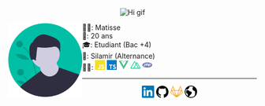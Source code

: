 <div align="center">
    <img src="https://github.com/AMatisse/AMatisse/tree/master/assets/hi.gif" width="130px" alt="Hi gif">
<div>
<div>
    <img align="left" src="https://github.com/AMatisse/AMatisse/blob/master/assets/male_avatar.svg" width="150">
    <p align="left" height="230px">
        🙋‍♂️: Matisse <br />
        🎂: 20 ans <br />
        🎓: Etudiant (Bac +4) <br />
        💼: Silamir (Alternance)<br />
        👨‍💻: <img src="https://github.com/AMatisse/AMatisse/blob/master/assets/javascript.svg" alt="JavaScript" width="20px">
        <img src="https://github.com/AMatisse/AMatisse/blob/master/assets/typescript.svg" alt="TypeScript" width="20px">
        <img src="https://github.com/AMatisse/AMatisse/blob/master/assets/vue-dot-js.svg" alt="VueJS" width="20px">
        <img src="https://github.com/AMatisse/AMatisse/blob/master/assets/nuxt-dot-js.svg" alt="Nuxt" width="20px">
        <img src="https://github.com/AMatisse/AMatisse/blob/master/assets/php.svg" alt="PHP" width="20px">
    </p>
</div>
<hr />
<p align="center">
    <a href="https://www.linkedin.com/in/matisse-aubry" alt="LinkedIn"><img src="https://github.com/AMatisse/AMatisse/blob/master/assets/linkedin.svg" width="25px"></a>
    <a href="https://github.com/AMatisse" alt="GitHub"><img src="https://github.com/AMatisse/AMatisse/blob/master/assets/github.svg" width="25px"></a>
    <a href="https://gitlab.com/maubry" alt="GitLab"><img src="https://github.com/AMatisse/AMatisse/blob/master/assets/gitlab.svg" width="25px"></a>
    <a href="https://amatisse.github.io/" alt="Portfolio"><img src="https://github.com/AMatisse/AMatisse/blob/master/assets/earth.svg" width="25px"></a>
</p>

<!--
**AMatisse/AMatisse** is a ✨ _special_ ✨ repository because its `README.md` (this file) appears on your GitHub profile.

Here are some ideas to get you started:

- 🔭 I’m currently working on ...
- 🌱 I’m currently learning ...
- 👯 I’m looking to collaborate on ...
- 🤔 I’m looking for help with ...
- 💬 Ask me about ...
- 📫 How to reach me: ...
- 😄 Pronouns: ...
- ⚡ Fun fact: ...
-->

